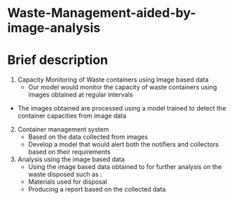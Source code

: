 # Waste-Management-aided-by-image-analysis

# Brief description
1. Capacity Monitoring of Waste containers using Image based data
    * Our model would monitor the capacity of waste containers using images obtained at regular
      intervals
* The images obtained are processed using a model trained to detect the container capacities
    from image data
2. Container management system
    * Based on the data collected from images
    * Develop a model that would alert both the notifiers and collectors based on their requirements
3. Analysis using the image based data
    * Using the image based data obtained to for further analysis on the waste disposed such as :
    * Materials used for disposal
    * Producing a report based on the collected data

